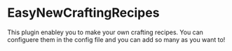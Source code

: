 # EasyNewCraftingRecipes
This plugin enabley you to make your own crafting recipes.
You can configuere them in the config file and you can add so many as you want to!